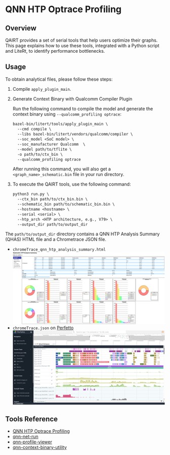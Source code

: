 # QNN HTP Optrace Profiling

## Overview

QAIRT provides a set of serial tools that help users optimize their graphs. This page explains how to use these tools, integrated with a Python script and LiteRt, to identify performance bottlenecks.

## Usage

To obtain analytical files, please follow these steps:

1. Compile `apply_plugin_main`.
2. Generate Context Binary with Qualcomm Compiler Plugin
    
    Run the following command to compile the model and generate the context binary using `--qualcomm_profiling optrace`:
    ```
    bazel-bin/litert/tools/apply_plugin_main \
      --cmd compile \
      --libs bazel-bin/litert/vendors/qualcomm/compiler \
      --soc_model <SoC model> \
      --soc_manufacturer Qualcomm  \
      --model path/to/tflite \
      -o path/to/ctx_bin \
      --qualcomm_profiling optrace
    ```
    After running this command, you will also get a `<graph_name>_schematic.bin` file in your run directory.

3. To execute the QAIRT tools, use the following command:
    ```
    python3 run.py \
      --ctx_bin path/to/ctx_bin.bin \
      --schematic_bin path/to/schematic_bin.bin \
      --hostname <hostname> \
      --serial <serial> \
      --htp_arch <HTP architecture, e.g., V79> \
      --output_dir path/to/output_dir
    ```

The `path/to/output_dir` directory contains a QNN HTP Analysis Summary (QHAS) HTML file and a Chrometrace JSON file.

* `chromeTrace_qnn_htp_analysis_summary.html`
![image](./assets/qhas.png)
* `chromeTrace.json` on [Perfetto](https://www.ui.perfetto.dev/)
![image](./assets/perfetto.png)

## Tools Reference
* [QNN HTP Optrace Profiling](https://docs.qualcomm.com/bundle/publicresource/topics/80-63442-50/htp_backend.html#qnn-htp-optrace-profiling)
* [qnn-net-run](https://docs.qualcomm.com/bundle/publicresource/topics/80-63442-50/tools.html#qnn-net-run)
* [qnn-profile-viewer](https://docs.qualcomm.com/bundle/publicresource/topics/80-63442-50/tools.html#qnn-profile-viewer)
* [qnn-context-binary-utility](https://docs.qualcomm.com/bundle/publicresource/topics/80-63442-50/tools.html#qnn-context-binary-utilityqnn-context-binary-utility)
